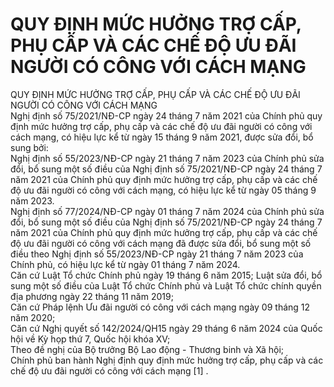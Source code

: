 # QUY ĐỊNH MỨC HƯỞNG TRỢ CẤP, PHỤ CẤP VÀ CÁC CHẾ ĐỘ ƯU ĐÃI NGƯỜI CÓ CÔNG VỚI CÁCH MẠNG

QUY ĐỊNH MỨC HƯỞNG TRỢ CẤP, PHỤ CẤP VÀ CÁC CHẾ ĐỘ ƯU ĐÃI NGƯỜI CÓ CÔNG VỚI CÁCH MẠNG  
Nghị định số 75/2021/NĐ-CP ngày 24 tháng 7 năm 2021 của Chính phủ quy định mức hưởng trợ cấp, phụ cấp và các chế độ ưu đãi người có công với cách mạng, có hiệu lực kể từ ngày 15 tháng 9 năm 2021, được sửa đổi, bổ sung bởi:  
Nghị định số 55/2023/NĐ-CP ngày 21 tháng 7 năm 2023 của Chính phủ sửa đổi, bổ sung một số điều của Nghị định số 75/2021/NĐ-CP ngày 24 tháng 7 năm 2021 của Chính phủ quy định mức hưởng trợ cấp, phụ cấp và các chế độ ưu đãi người có công với cách mạng, có hiệu lực kể từ ngày 05 tháng 9 năm 2023.  
Nghị định số 77/2024/NĐ-CP ngày 01 tháng 7 năm 2024 của Chính phủ sửa đổi, bổ sung một số điều của Nghị định số 75/2021/NĐ-CP ngày 24 tháng 7 năm 2021 của Chính phủ quy định mức hưởng trợ cấp, phụ cấp và các chế độ ưu đãi người có công với cách mạng đã được sửa đổi, bổ sung một số điều theo Nghị định số 55/2023/NĐ-CP ngày 21 tháng 7 năm 2023 của Chính phủ, có hiệu lực kể từ ngày 01 tháng 7 năm 2024.  
Căn cứ Luật Tổ chức Chính phủ ngày 19 tháng 6 năm 2015; Luật sửa đổi, bổ sung một số điều của Luật Tổ chức Chính phủ và Luật Tổ chức chính quyền địa phương ngày 22 tháng 11 năm 2019;  
Căn cứ Pháp lệnh Ưu đãi người có công với cách mạng ngày 09 tháng 12 năm 2020;  
Căn cứ Nghị quyết số 142/2024/QH15 ngày 29 tháng 6 năm 2024 của Quốc hội về Kỳ họp thứ 7, Quốc hội khóa XV;  
Theo đề nghị của Bộ trưởng Bộ Lao động - Thương binh và Xã hội;  
Chính phủ ban hành Nghị định quy định mức hưởng trợ cấp, phụ cấp và các chế độ ưu đãi người có công với cách mạng [1] .